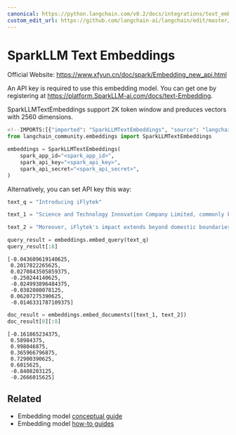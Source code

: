 ```yaml
---
canonical: https://python.langchain.com/v0.2/docs/integrations/text_embedding/sparkllm/
custom_edit_url: https://github.com/langchain-ai/langchain/edit/master/docs/docs/integrations/text_embedding/sparkllm.ipynb
---
```


# SparkLLM Text Embeddings

Official Website: https://www.xfyun.cn/doc/spark/Embedding_new_api.html

An API key is required to use this embedding model. You can get one by registering at https://platform.SparkLLM-ai.com/docs/text-Embedding.

SparkLLMTextEmbeddings support 2K token window and preduces vectors with 2560 dimensions.

```python
<!--IMPORTS:[{"imported": "SparkLLMTextEmbeddings", "source": "langchain_community.embeddings", "docs": "https://api.python.langchain.com/en/latest/embeddings/langchain_community.embeddings.sparkllm.SparkLLMTextEmbeddings.html", "title": "SparkLLM Text Embeddings"}]-->
from langchain_community.embeddings import SparkLLMTextEmbeddings

embeddings = SparkLLMTextEmbeddings(
    spark_app_id="<spark_app_id>",
    spark_api_key="<spark_api_key>",
    spark_api_secret="<spark_api_secret>",
)
```

Alternatively, you can set API key this way:

```python
text_q = "Introducing iFlytek"

text_1 = "Science and Technology Innovation Company Limited, commonly known as iFlytek, is a leading Chinese technology company specializing in speech recognition, natural language processing, and artificial intelligence. With a rich history and remarkable achievements, iFlytek has emerged as a frontrunner in the field of intelligent speech and language technologies.iFlytek has made significant contributions to the advancement of human-computer interaction through its cutting-edge innovations. Their advanced speech recognition technology has not only improved the accuracy and efficiency of voice input systems but has also enabled seamless integration of voice commands into various applications and devices.The company's commitment to research and development has been instrumental in its success. iFlytek invests heavily in fostering talent and collaboration with academic institutions, resulting in groundbreaking advancements in speech synthesis and machine translation. Their dedication to innovation has not only transformed the way we communicate but has also enhanced accessibility for individuals with disabilities."

text_2 = "Moreover, iFlytek's impact extends beyond domestic boundaries, as they actively promote international cooperation and collaboration in the field of artificial intelligence. They have consistently participated in global competitions and contributed to the development of international standards.In recognition of their achievements, iFlytek has received numerous accolades and awards both domestically and internationally. Their contributions have revolutionized the way we interact with technology and have paved the way for a future where voice-based interfaces play a vital role.Overall, iFlytek is a trailblazer in the field of intelligent speech and language technologies, and their commitment to innovation and excellence deserves commendation."

query_result = embeddings.embed_query(text_q)
query_result[:8]
```

```output
[-0.043609619140625,
 0.2017822265625,
 0.0270843505859375,
 -0.250244140625,
 -0.024993896484375,
 -0.0382080078125,
 0.06207275390625,
 -0.0146331787109375]
```

```python
doc_result = embeddings.embed_documents([text_1, text_2])
doc_result[0][:8]
```

```output
[-0.161865234375,
 0.58984375,
 0.998046875,
 0.365966796875,
 0.72900390625,
 0.6015625,
 -0.8408203125,
 -0.2666015625]
```

## Related

- Embedding model [conceptual guide](/docs/concepts/#embedding-models)
- Embedding model [how-to guides](/docs/how_to/#embedding-models)